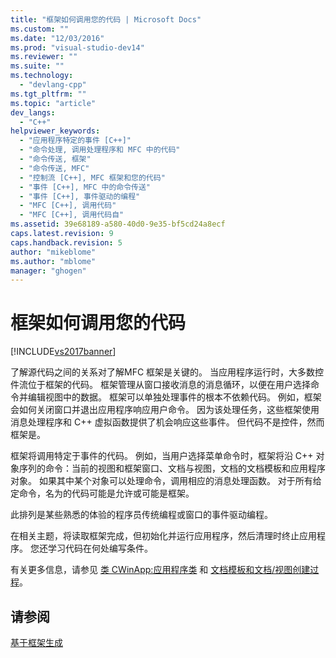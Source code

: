 ```yaml
---
title: "框架如何调用您的代码 | Microsoft Docs"
ms.custom: ""
ms.date: "12/03/2016"
ms.prod: "visual-studio-dev14"
ms.reviewer: ""
ms.suite: ""
ms.technology: 
  - "devlang-cpp"
ms.tgt_pltfrm: ""
ms.topic: "article"
dev_langs: 
  - "C++"
helpviewer_keywords: 
  - "应用程序特定的事件 [C++]"
  - "命令处理, 调用处理程序和 MFC 中的代码"
  - "命令传送, 框架"
  - "命令传送, MFC"
  - "控制流 [C++], MFC 框架和您的代码"
  - "事件 [C++], MFC 中的命令传送"
  - "事件 [C++], 事件驱动的编程"
  - "MFC [C++], 调用代码"
  - "MFC [C++], 调用代码自"
ms.assetid: 39e68189-a580-40d0-9e35-bf5cd24a8ecf
caps.latest.revision: 9
caps.handback.revision: 5
author: "mikeblome"
ms.author: "mblome"
manager: "ghogen"
---
```

# 框架如何调用您的代码
[!INCLUDE[vs2017banner](../assembler/inline/includes/vs2017banner.md)]

了解源代码之间的关系对了解MFC 框架是关键的。  当应用程序运行时，大多数控件流位于框架的代码。  框架管理从窗口接收消息的消息循环，以便在用户选择命令并编辑视图中的数据。  框架可以单独处理事件的根本不依赖代码。  例如，框架会如何关闭窗口并退出应用程序响应用户命令。  因为该处理任务，这些框架使用消息处理程序和 C\+\+ 虚拟函数提供了机会响应这些事件。  但代码不是控件，然而框架是。  
  
 框架将调用特定于事件的代码。  例如，当用户选择菜单命令时，框架将沿 C\+\+ 对象序列的命令：当前的视图和框架窗口、文档与视图，文档的文档模板和应用程序对象。  如果其中某个对象可以处理命令，调用相应的消息处理函数。  对于所有给定命令，名为的代码可能是允许或可能是框架。  
  
 此排列是某些熟悉的体验的程序员传统编程或窗口的事件驱动编程。  
  
 在相关主题，将读取框架完成，但初始化并运行应用程序，然后清理时终止应用程序。  您还学习代码在何处编写条件。  
  
 有关更多信息，请参见 [类 CWinApp:应用程序类](../mfc/cwinapp-the-application-class.md) 和 [文档模板和文档\/视图创建过程](../mfc/document-templates-and-the-document-view-creation-process.md)。  
  
## 请参阅  
 [基于框架生成](../mfc/building-on-the-framework.md)